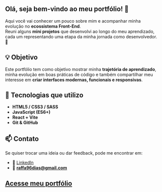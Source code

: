 ## Olá, seja bem-vindo ao meu portfólio! 👋 

Aqui você vai conhecer um pouco sobre mim e acompanhar minha evolução no **ecossistema Front-End**.  
Reuni alguns **mini projetos** que desenvolvi ao longo do meu aprendizado, cada um representando uma etapa da minha jornada como desenvolvedor. 🚀  

## 💡 Objetivo
Este portfólio tem como objetivo mostrar minha **trajetória de aprendizado**, minha evolução em boas práticas de código e também compartilhar meu interesse em **criar interfaces modernas, funcionais e responsivas**.  

## 🚀 Tecnologias que utilizo
- **HTML5 / CSS3 / SASS**
- **JavaScript (ES6+)**
- **React + Vite**
- **Git & GitHub**

## 📫 Contato
Se quiser trocar uma ideia ou dar feedback, pode me encontrar em:  

- 💼 [LinkedIn](https://www.linkedin.com/in/raffaew/)  
- 📧 **raffa96dias@gmail.com**

## [Acesse meu portfólio](https://raffaew.github.io/portfolio-rafael/)
